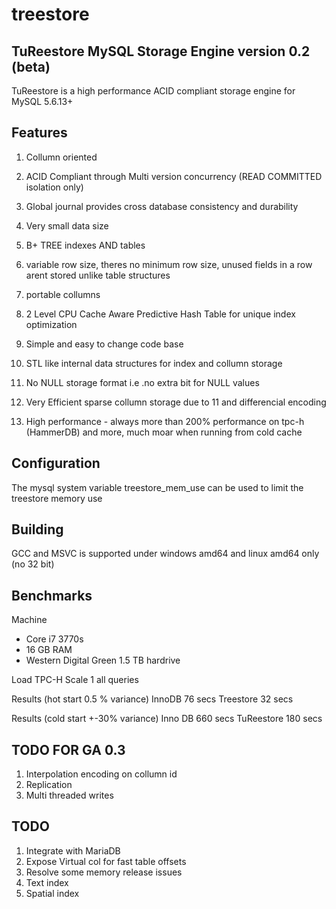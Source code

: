 treestore
=========

TuReestore MySQL Storage Engine version 0.2 (beta)
--------------------------------------------------

TuReestore is a high performance ACID compliant storage engine for MySQL 5.6.13+

Features
--------

 1. Collumn oriented

 2. ACID Compliant through Multi version concurrency (READ COMMITTED isolation only)

 3. Global journal provides cross database consistency and durability

 4. Very small data size

 5. B+ TREE indexes AND tables

 6. variable row size, theres no minimum row size, unused fields in a row arent stored unlike table structures 

 7. portable collumns

 8. 2 Level CPU Cache Aware Predictive Hash Table for unique index optimization

 9. Simple and easy to change code base

 10. STL like internal data structures for index and collumn storage

 11. No NULL storage format i.e .no extra bit for NULL values

 12. Very Efficient sparse collumn storage due to 11 and differencial encoding

 13. High performance - always more than 200% performance on tpc-h (HammerDB) and more, much moar when running from cold cache

Configuration
-------------

The mysql system variable treestore_mem_use can be used to limit the treestore memory use

Building
--------

GCC and MSVC is supported under windows amd64 and linux amd64 only (no 32 bit)

Benchmarks
----------

Machine
+ Core i7 3770s 
+ 16 GB RAM
+ Western Digital Green 1.5 TB hardrive

Load
TPC-H Scale 1 all queries

Results (hot start 0.5 % variance)
InnoDB 76 secs 
Treestore 32 secs

Results (cold start +-30% variance)
Inno DB 660 secs
TuReestore 180 secs

TODO FOR GA 0.3
---------------

 1. Interpolation encoding on collumn id
 2. Replication
 3. Multi threaded writes
 
 TODO
 ----

 1. Integrate with MariaDB
 2. Expose Virtual col for fast table offsets
 3. Resolve some memory release issues
 4. Text index
 5. Spatial index

